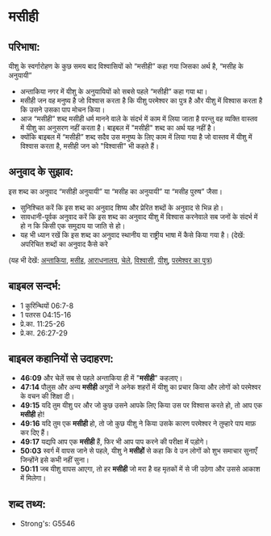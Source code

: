 # मसीही #

## परिभाषा: ##

यीशु के स्वर्गारोहण के कुछ समय बाद विश्वासियों को “मसीही” कहा गया जिसका अर्थ है, “मसीह के अनुयायी”

* अन्ताकिया नगर में यीशु के अनुयायियों को सबसे पहले “मसीही” कहा गया था।
* मसीही जन वह मनुष्य है जो विश्वास करता है कि यीशु परमेश्वर का पुत्र है और यीशु में विश्वास करता है कि उसने उसका पाप मोचन किया।
* आज “मसीही” शब्द मसीही धर्म मानने वाले के संदर्भ में काम में लिया जाता है परन्तु वह व्यक्ति वास्तव में यीशु का अनुसरण नहीं करता है। बाइबल में "मसीही" शब्द का अर्थ यह नहीं है।
* क्योंकि बाइबल में “मसीही” शब्द सदैव उस मनुष्य के लिए काम में लिया गया है जो वास्तव में यीशु में विश्वास करता है, मसीही जन को "विश्वासी" भी कहते हैं।

## अनुवाद के सुझाव: ##

इस शब्द का अनुवाद “मसीही अनुयायी” या “मसीह का अनुयायी” या “मसीह पुरुष” जैसा।

* सुनिश्चित करें कि इस शब्द का अनुवाद शिष्य और प्रेरित शब्दों के अनुवाद से भिन्न हो।
* सावधानी-पूर्वक अनुवाद करें कि इस शब्द का अनुवाद यीशु में विश्वास करनेवाले सब जनों के संदर्भ में हो न कि किसी एक समुदाय या जाति से हो।
* यह भी ध्यान रखें कि इस शब्द का अनुवाद स्थानीय या राष्ट्रीय भाषा में कैसे किया गया है।  (देखें: अपरिचित शब्दों का अनुवाद कैसे करे

(यह भी देखें: [अन्ताकिया](../antioch.md), [मसीह](../christ.md), [आराधनालय](../church.md), [चेले](../disciple.md), [विश्वासी](../believer.md), [यीशु](../jesus.md), [परमेश्वर का पुत्र](../sonofgod.md))

## बाइबल सन्दर्भ: ##

* 1 कुरिन्थियों 06:7-8
* 1 पतरस 04:15-16
* प्रे.का. 11:25-26
* प्रे.का. 26:27-29

## बाइबल कहानियों से उदाहरण: ##

* __46:09__ और चेलें सब से पहले अन्ताकिया ही में "__मसीही__" कहलाए।
* __47:14__ पौलुस और अन्य __मसीही__ अगुवों ने अनेक शहरों में यीशु का प्रचार किया और लोगों को परमेश्वर के वचन की शिक्षा दी।
* __49:15__ यदि तुम यीशु पर और जो कुछ उसने आपके लिए किया उस पर विश्वास करते हो, तो आप एक __मसीही__ हो!
* __49:16__ यदि तुम एक __मसीही__ हो, तो जो कुछ यीशु ने किया उसके कारण परमेश्वर ने तुम्हारे पाप माफ़ कर दिए हैं।
* __49:17__ यद्यपि आप एक __मसीही__ हैं, फिर भी आप पाप करने की परीक्षा में पड़ोगे।
* __50:03__ स्वर्ग में वापस जाने से पहले, यीशु ने __मसीहों__ से कहा कि वे उन लोगों को शुभ समाचार सुनाएँ जिन्होंने इसे कभी नहीं सुना।
* __50:11__ जब यीशु वापस आएगा, तो हर __मसीही__ जो मरा है वह मृतकों में से जी उठेगा और उससे आकाश में मिलेगा।

## शब्द तथ्य: ##

* Strong's: G5546
